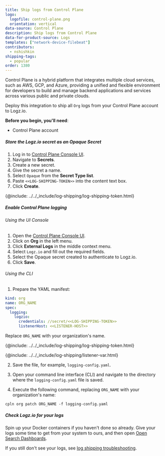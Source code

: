 ```yaml
---
title: Ship logs from Control Plane
logo:
  logofile: control-plane.png
  orientation: vertical
data-source: Control Plane
description: Ship logs from Control Plane
data-for-product-source: Logs
templates: ["network-device-filebeat"]
contributors:
  - nshishkin
shipping-tags:
  - popular
order: 1380
---
```


Control Plane is a hybrid platform that integrates multiple cloud services, such as AWS, GCP, and Azure, providing a unified and flexible environment for developers to build and manage backend applications and services across various public and private clouds.

Deploy this integration to ship all `Org` logs from your Control Plane account to Logz.io.

**Before you begin, you'll need**:

* Control Plane account

<div class="tasklist">


##### Store the Logz.io secret as an Opaque Secret

1. Log in to [Control Plane Console UI](https://console.cpln.io/).
2. Navigate to **Secrets**.
3. Create a new secret.
4. Give the secret a name.
5. Select `Opaque` from the **Secret Type list**.
6. Paste `<<LOG-SHIPPING-TOKEN>>` into the content text box.
7. Click **Create**.

{@include: ../../_include/log-shipping/log-shipping-token.html}

##### Enable Control Plane logging

###### Using the UI Console

1. Open the [Control Plane Console UI](https://console.cpln.io/).
2. Click on **Org** in the left menu.
3. Click **External Logs** in the middle context menu.
4. Select `Logz.io` and fill out the required fields.
5. Select the Opaque secret created to authenticate to Logz.io.
6. Click **Save**.

###### Using the CLI

1. Prepare the YAML manifest:

```yaml
kind: org
name: ORG_NAME
spec:
  logging:
    logzio:
      credentials: //secret/<<LOG-SHIPPING-TOKEN>>
      listenerHost: <<LISTENER-HOST>>
```

Replace `ORG_NAME` with your organization's name.

{@include: ../../_include/log-shipping/log-shipping-token.html}

{@include: ../../_include/log-shipping/listener-var.html}

2. Save the file, for example, `logging-config.yaml`.

3. Open your command line interface (CLI) and navigate to the directory where the `logging-config.yaml` file is saved.

4. Execute the following command, replacing `ORG_NAME` with your organization's name:

```shell
cpln org patch ORG_NAME -f logging-config.yaml
```


##### Check Logz.io for your logs

Spin up your Docker containers if you haven't done so already. Give your logs some time to get from your system to ours, and then open [Open Search Dashboards](https://app.logz.io/#/dashboard/osd).

If you still don't see your logs, see [log shipping troubleshooting]({{site.baseurl}}/user-guide/log-shipping/log-shipping-troubleshooting.html).

</div>
 

